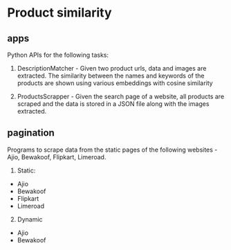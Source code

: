 # Product similarity

## apps

Python APIs for the following tasks:</br>

1. DescriptionMatcher - Given two product urls, data and images are extracted. The similarity between the names and keywords of the products are shown using various embeddings with cosine similarity </br>

2. ProductsScrapper - Given the search page of a website, all products are scraped and the data is stored in a JSON file along with the images extracted.  </br>

## pagination

Programs to scrape data from the static pages of the following websites - Ajio, Bewakoof, Flipkart, Limeroad.  </br>

1. Static:
  - Ajio
  - Bewakoof
  - Flipkart
  - Limeroad

2. Dynamic
  - Ajio
  - Bewakoof


